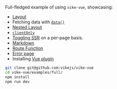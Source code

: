Full-fledged example of using `vike-vue`, showcasing:

- [Layout](https://vike.dev/Layout)
- Fetching data with [`data()`](https://vike.dev/data)
- [Nested Layout](https://vike.dev/Layout#nested-layouts)
- [`clientOnly`](https://vike.dev/clientOnly)
- [Toggling SSR](https://vike.dev/ssr) on a per-page basis.
- [Markdown](https://vike.dev/markdown)
- [Route Function](https://vike.dev/route-function)
- [Error page](https://vike.dev/error-page)
- Installing [Vue plugin](https://vuejs.org/guide/reusability/plugins.html)

```bash
git clone git@github.com:vikejs/vike-vue
cd vike-vue/examples/full/
npm install
npm run dev
```
